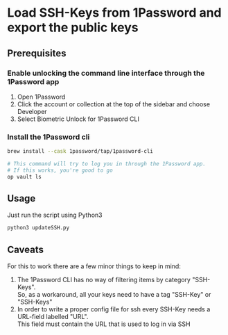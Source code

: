 # Load SSH-Keys from 1Password and export the public keys
## Prerequisites
### Enable unlocking the command line interface through the 1Password app
1. Open 1Password
2. Click the account or collection at the top of the sidebar and choose Developer
3. Select Biometric Unlock for 1Password CLI

### Install the 1Password cli
```bash
brew install --cask 1password/tap/1password-cli

# This command will try to log you in through the 1Password app.
# If this works, you're good to go
op vault ls
```

## Usage
Just run the script using Python3
```bash
python3 updateSSH.py
```

## Caveats
For this to work there are a few minor things to keep in mind:
1. The 1Password CLI has no way of filtering items by category "SSH-Keys".  
   So, as a workaround, all your keys need to have a tag "SSH-Key" or "SSH-Keys"
2. In order to write a proper config file for ssh every SSH-Key needs a URL-field labelled "URL".  
   This field must contain the URL that is used to log in via SSH